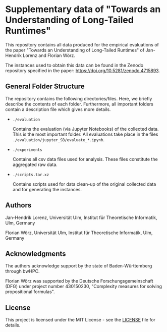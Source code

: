# Supplementary data of "Towards an Understanding of Long-Tailed Runtimes"

This repository contains all data produced for the empirical evaluations of the paper "Towards an Understanding of Long-Tailed Runtimes" of Jan-Hendrik Lorenz and Florian Wörz.

The instances used to obtain this data can be found in the Zenodo repository specified in the paper: https://doi.org/10.5281/zenodo.4715893.

## General Folder Structure

The repository contains the following directories/files.
Here, we briefly describe the contents of each folder.
Furthermore, all important folders contain a description file which gives more details.

* `./evaluation`

	Contains the evaluation (via Jupyter Notebooks) of the collected data.
	This is the most important folder.
	All evaluations take place in the files `./evaluation/jupyter_SB/evaluate_*.ipynb`.

* `./experiments`

	Contains all csv data files used for analysis. These files constitute the aggregated raw data.

* `./scripts.tar.xz`

	Contains scripts used for data clean-up of the original collected data and for generating the instances.
	

## Authors

Jan-Hendrik Lorenz, Universität Ulm, Institut für Theoretische Informatik, Ulm, Germany

Florian Wörz, Universität Ulm, Institut für Theoretische Informatik, Ulm, Germany


## Acknowledgments

The authors acknowledge support by the state of Baden-Württemberg through bwHPC.

Florian Wörz was supported by the Deutsche Forschungsgemeinschaft (DFG) under project number 430150230, "Complexity measures for solving propositional formulas".

## License

This project is licensed under the MIT License - see the [LICENSE](LICENSE) file for details.